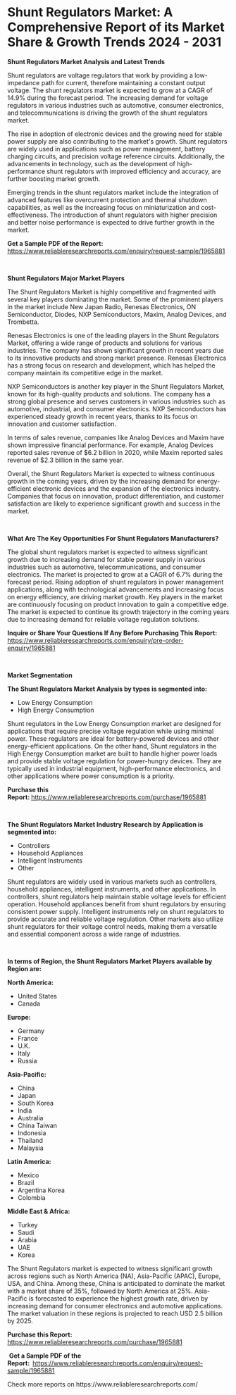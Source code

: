 <p><h1>Shunt Regulators Market: A Comprehensive Report of its Market Share & Growth Trends 2024 - 2031</h1></p><p><strong>Shunt Regulators Market Analysis and Latest Trends</strong></p>
<p><p>Shunt regulators are voltage regulators that work by providing a low-impedance path for current, therefore maintaining a constant output voltage. The shunt regulators market is expected to grow at a CAGR of 14.9% during the forecast period. The increasing demand for voltage regulators in various industries such as automotive, consumer electronics, and telecommunications is driving the growth of the shunt regulators market. </p><p>The rise in adoption of electronic devices and the growing need for stable power supply are also contributing to the market's growth. Shunt regulators are widely used in applications such as power management, battery charging circuits, and precision voltage reference circuits. Additionally, the advancements in technology, such as the development of high-performance shunt regulators with improved efficiency and accuracy, are further boosting market growth.</p><p>Emerging trends in the shunt regulators market include the integration of advanced features like overcurrent protection and thermal shutdown capabilities, as well as the increasing focus on miniaturization and cost-effectiveness. The introduction of shunt regulators with higher precision and better noise performance is expected to drive further growth in the market.</p></p>
<p><strong>Get a Sample PDF of the Report:&nbsp;</strong> <a href="https://www.reliableresearchreports.com/enquiry/request-sample/1965881">https://www.reliableresearchreports.com/enquiry/request-sample/1965881</a></p>
<p>&nbsp;</p>
<p><strong>Shunt Regulators Major Market Players</strong></p>
<p><p>The Shunt Regulators Market is highly competitive and fragmented with several key players dominating the market. Some of the prominent players in the market include New Japan Radio, Renesas Electronics, ON Semiconductor, Diodes, NXP Semiconductors, Maxim, Analog Devices, and Trombetta.</p><p>Renesas Electronics is one of the leading players in the Shunt Regulators Market, offering a wide range of products and solutions for various industries. The company has shown significant growth in recent years due to its innovative products and strong market presence. Renesas Electronics has a strong focus on research and development, which has helped the company maintain its competitive edge in the market.</p><p>NXP Semiconductors is another key player in the Shunt Regulators Market, known for its high-quality products and solutions. The company has a strong global presence and serves customers in various industries such as automotive, industrial, and consumer electronics. NXP Semiconductors has experienced steady growth in recent years, thanks to its focus on innovation and customer satisfaction.</p><p>In terms of sales revenue, companies like Analog Devices and Maxim have shown impressive financial performance. For example, Analog Devices reported sales revenue of $6.2 billion in 2020, while Maxim reported sales revenue of $2.3 billion in the same year.</p><p>Overall, the Shunt Regulators Market is expected to witness continuous growth in the coming years, driven by the increasing demand for energy-efficient electronic devices and the expansion of the electronics industry. Companies that focus on innovation, product differentiation, and customer satisfaction are likely to experience significant growth and success in the market.</p></p>
<p>&nbsp;</p>
<p><strong>What Are The Key Opportunities For Shunt Regulators Manufacturers?</strong></p>
<p><p>The global shunt regulators market is expected to witness significant growth due to increasing demand for stable power supply in various industries such as automotive, telecommunications, and consumer electronics. The market is projected to grow at a CAGR of 6.7% during the forecast period. Rising adoption of shunt regulators in power management applications, along with technological advancements and increasing focus on energy efficiency, are driving market growth. Key players in the market are continuously focusing on product innovation to gain a competitive edge. The market is expected to continue its growth trajectory in the coming years due to increasing demand for reliable voltage regulation solutions.</p></p>
<p><strong>Inquire or Share Your Questions If Any Before Purchasing This Report:</strong> <a href="https://www.reliableresearchreports.com/enquiry/pre-order-enquiry/1965881">https://www.reliableresearchreports.com/enquiry/pre-order-enquiry/1965881</a></p>
<p>&nbsp;</p>
<p><strong>Market Segmentation</strong></p>
<p><strong>The Shunt Regulators Market Analysis by types is segmented into:</strong></p>
<p><ul><li>Low Energy Consumption</li><li>High Energy Consumption</li></ul></p>
<p><p>Shunt regulators in the Low Energy Consumption market are designed for applications that require precise voltage regulation while using minimal power. These regulators are ideal for battery-powered devices and other energy-efficient applications. On the other hand, Shunt regulators in the High Energy Consumption market are built to handle higher power loads and provide stable voltage regulation for power-hungry devices. They are typically used in industrial equipment, high-performance electronics, and other applications where power consumption is a priority.</p></p>
<p><strong>Purchase this Report:&nbsp;</strong><a href="https://www.reliableresearchreports.com/purchase/1965881">https://www.reliableresearchreports.com/purchase/1965881</a></p>
<p>&nbsp;</p>
<p><strong>The Shunt Regulators Market Industry Research by Application is segmented into:</strong></p>
<p><ul><li>Controllers</li><li>Household Appliances</li><li>Intelligent Instruments</li><li>Other</li></ul></p>
<p><p>Shunt regulators are widely used in various markets such as controllers, household appliances, intelligent instruments, and other applications. In controllers, shunt regulators help maintain stable voltage levels for efficient operation. Household appliances benefit from shunt regulators by ensuring consistent power supply. Intelligent instruments rely on shunt regulators to provide accurate and reliable voltage regulation. Other markets also utilize shunt regulators for their voltage control needs, making them a versatile and essential component across a wide range of industries.</p></p>
<p>&nbsp;</p>
<p><strong>In terms of Region, the Shunt Regulators Market Players available by Region are:</strong></p>
<p>
    <p> <strong> North America: </strong>
        <ul>
            <li>United States</li>
            <li>Canada</li>
        </ul>
        </p> 
    <p> <strong> Europe: </strong>
        <ul>
            <li>Germany</li>
            <li>France</li>
            <li>U.K.</li>
            <li>Italy</li>
            <li>Russia</li>
        </ul>
        </p> 
    <p> <strong> Asia-Pacific: </strong>
        <ul>
            <li>China</li>
            <li>Japan</li>
            <li>South Korea</li>
            <li>India</li>
            <li>Australia</li>
            <li>China Taiwan</li>
            <li>Indonesia</li>
            <li>Thailand</li>
            <li>Malaysia</li>
        </ul>
        </p> 
    <p> <strong> Latin America: </strong>
        <ul>
            <li>Mexico</li>
            <li>Brazil</li>
            <li>Argentina Korea</li>
            <li>Colombia</li>
        </ul>
        </p> 
    <p> <strong> Middle East & Africa: </strong>
        <ul>
            <li>Turkey</li>
            <li>Saudi</li>
            <li>Arabia</li>
            <li>UAE</li>
            <li>Korea</li>
        </ul>
    </p>
    </p>
<p><p>The Shunt Regulators market is expected to witness significant growth across regions such as North America (NA), Asia-Pacific (APAC), Europe, USA, and China. Among these, China is anticipated to dominate the market with a market share of 35%, followed by North America at 25%. Asia-Pacific is forecasted to experience the highest growth rate, driven by increasing demand for consumer electronics and automotive applications. The market valuation in these regions is projected to reach USD 2.5 billion by 2025.</p></p>
<p><strong>Purchase this Report: </strong><a href="https://www.reliableresearchreports.com/purchase/1965881">https://www.reliableresearchreports.com/purchase/1965881</a></p>
<p>&nbsp;<strong>Get a Sample PDF of the Report:&nbsp;&nbsp;</strong><a href="https://www.reliableresearchreports.com/enquiry/request-sample/1965881">https://www.reliableresearchreports.com/enquiry/request-sample/1965881</a></p>
<p><strong></strong></p>
<p>Check more reports on https://www.reliableresearchreports.com/</p>